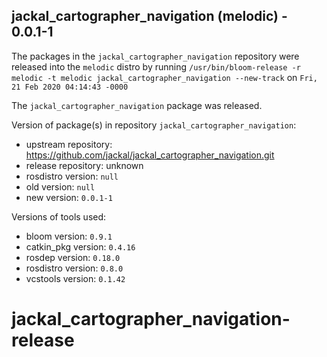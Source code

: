 ## jackal_cartographer_navigation (melodic) - 0.0.1-1

The packages in the `jackal_cartographer_navigation` repository were released into the `melodic` distro by running `/usr/bin/bloom-release -r melodic -t melodic jackal_cartographer_navigation --new-track` on `Fri, 21 Feb 2020 04:14:43 -0000`

The `jackal_cartographer_navigation` package was released.

Version of package(s) in repository `jackal_cartographer_navigation`:

- upstream repository: https://github.com/jackal/jackal_cartographer_navigation.git
- release repository: unknown
- rosdistro version: `null`
- old version: `null`
- new version: `0.0.1-1`

Versions of tools used:

- bloom version: `0.9.1`
- catkin_pkg version: `0.4.16`
- rosdep version: `0.18.0`
- rosdistro version: `0.8.0`
- vcstools version: `0.1.42`


# jackal_cartographer_navigation-release